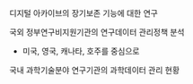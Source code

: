 디지털 아카이브의 장기보존 기능에 대한 연구

국외 정부연구비지원기관의 연구데이터 관리정책 분석
- 미국, 영국, 캐나타, 호주를 중심으로

국내 과학기술분야 연구기관의 과학데이터 관리 현황

